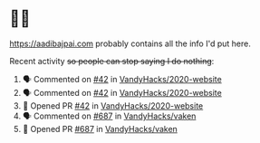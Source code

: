 # 👋🏻
<!--
**aadibajpai/aadibajpai** is a ✨ _special_ ✨ repository because its `README.md` (this file) appears on your GitHub profile.
-->
https://aadibajpai.com probably contains all the info I'd put here.

Recent activity ~~so people can stop saying I do nothing~~:
<!--START_SECTION:activity-->
1. 🗣 Commented on [#42](https://github.com//VandyHacks/2020-website/issues/42) in [VandyHacks/2020-website](https://github.com//VandyHacks/2020-website)
2. 🗣 Commented on [#42](https://github.com//VandyHacks/2020-website/issues/42) in [VandyHacks/2020-website](https://github.com//VandyHacks/2020-website)
3. 💪 Opened PR [#42](https://github.com//VandyHacks/2020-website/pull/42) in [VandyHacks/2020-website](https://github.com//VandyHacks/2020-website)
4. 🗣 Commented on [#687](https://github.com//VandyHacks/vaken/issues/687) in [VandyHacks/vaken](https://github.com//VandyHacks/vaken)
5. 💪 Opened PR [#687](https://github.com//VandyHacks/vaken/pull/687) in [VandyHacks/vaken](https://github.com//VandyHacks/vaken)
<!--END_SECTION:activity-->
